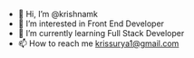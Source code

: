 - 👋 Hi, I’m @krishnamk
- 👀 I’m interested in Front End Developer
- 🌱 I’m currently learning Full Stack Developer
- 📫 How to reach me krissurya1@gmail.com

<!---
krishnamk26/krishnamk26 is a ✨ special ✨ repository because its `README.md` (this file) appears on your GitHub profile.
You can click the Preview link to take a look at your changes.
--->
